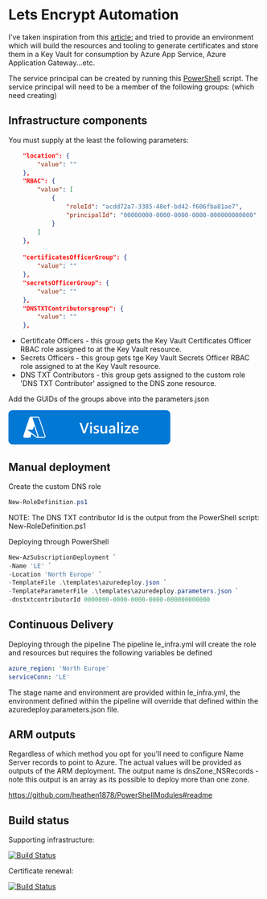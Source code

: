 # Lets Encrypt Automation

I've taken inspiration from this [article:](https://medium.com/@brentrobinson5/automating-certificate-management-with-azure-and-lets-encrypt-fee6729e2b78) and tried to provide an environment which will build the resources and tooling to generate certificates and store them in a Key Vault for consumption by Azure App Service, Azure Application Gateway...etc.

The service principal can be created by running this [PowerShell](https://github.com/heathen1878/ARM-QuickStarts/tree/master/AzureDevOps) script. The service principal will need to be a member of the following groups: (which need creating)

## Infrastructure components

You must supply at the least the following parameters:

```json
    "location": {
        "value": ""
    },
    "RBAC": {
        "value": [
            {
                "roleId": "acdd72a7-3385-48ef-bd42-f606fba81ae7",
                "principalId": "00000000-0000-0000-0000-000000000000"
            }
        ]
    },

    "certificatesOfficerGroup": {
        "value": ""
    },
    "secretsOfficerGroup": {
        "value": ""
    },
    "DNSTXTContributorsgroup": {
        "value": ""
    },
```

* Certificate Officers - this group gets the Key Vault Certificates Officer RBAC role assigned to at the Key Vault resource.
* Secrets Officers - this group gets tge Key Vault Secrets Officer RBAC role assigned to at the Key Vault resource.
* DNS TXT Contributors - this group gets assigned to the custom role 'DNS TXT Contributor' assigned to the DNS zone resource.

Add the GUIDs of the groups above into the parameters.json

[![Visualize](https://raw.githubusercontent.com/Azure/azure-quickstart-templates/master/1-CONTRIBUTION-GUIDE/images/visualizebutton.svg?sanitize=true)](http://armviz.io/#/?load=https%3A%2F%2Fraw.githubusercontentcom%2Fheathen1878%2Fposh-acme-azure-example%2Fmaster%2Ftemplates%2Fazuredeploy.json)

## Manual deployment

Create the custom DNS role
```PowerShell
New-RoleDefinition.ps1
```

NOTE: The DNS TXT contributor Id is the output from the PowerShell script: New-RoleDefinition.ps1

Deploying through PowerShell 
```PowerShell
New-AzSubscriptionDeployment `
-Name 'LE' `
-Location 'North Europe' `
-TemplateFile .\templates\azuredeploy.json `
-TemplateParameterFile .\templates\azuredeploy.parameters.json `
-dnstxtcontributorId 0000000-0000-0000-0000-000000000000
```

## Continuous Delivery

Deploying through the pipeline
The pipeline le_infra.yml will create the role and resources but requires the following variables be defined

```yaml
azure_region: 'North Europe'
serviceConn: 'LE'
```

The stage name and environment are provided within le_infra.yml, the environment defined within the pipeline will override that defined within the azuredeploy.parameters.json file.

##  ARM outputs
Regardless of which method you opt for you'll need to configure Name Server records to point to Azure. The actual values will be provided as outputs of the ARM deployment. The output name is dnsZone_NSRecords - note this output is an array as its possible to deploy more than one zone. 





https://github.com/heathen1878/PowerShellModules#readme


## Build status

Supporting infrastructure:

[![Build Status](https://dev.azure.com/heathen1878/MSDN/_apis/build/status/Arm-LetsEncrypt-Infra?branchName=main)](https://dev.azure.com/heathen1878/MSDN/_build/latest?definitionId=6&branchName=main)

Certificate renewal:

[![Build Status](https://dev.azure.com/heathen1878/MSDN/_apis/build/status/Pwsh-LetsEncrypt-Cert?branchName=main)](https://dev.azure.com/heathen1878/MSDN/_build/latest?definitionId=8&branchName=main)
